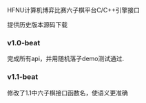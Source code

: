 HFNU计算机博弈比赛六子棋平台C/C++引擎接口

提供历史版本源码下载

### v1.0-beat

完成所有api，并用随机落子demo测试通过.

### v1.1-beat

修改了1.1中六子棋接口函数名，使语义更准确